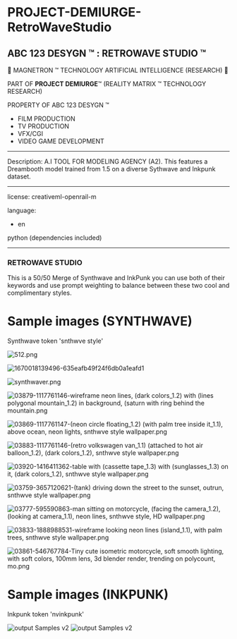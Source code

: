 # PROJECT-DEMIURGE-RetroWaveStudio

## ABC 123 DESYGN ™ : RETROWAVE STUDIO ™

🤖 MAGNETRON ™ TECHNOLOGY ARTIFICIAL INTELLIGENCE (RESEARCH) 🤖

PART OF **PROJECT DEMIURGE**™ (REALITY MATRIX ™ TECHNOLOGY RESEARCH)


PROPERTY OF ABC 123 DESYGN ™


- FILM PRODUCTION
- TV PRODUCTION
- VFX/CGI
- VIDEO GAME DEVELOPMENT
----------------------

Description: A.I TOOL FOR MODELING AGENCY (A2). This features a Dreambooth model trained from 1.5 on a diverse Sythwave and Inkpunk dataset.

----------------------
license: creativeml-openrail-m

language:
- en

python (dependencies included)


---

### RETROWAVE STUDIO
This is a 50/50 Merge of Synthwave and InkPunk you can use both of their keywords and use prompt weighting to balance between these two cool and complimentary styles.



# Sample images (SYNTHWAVE)

Synthwave token
'snthwve style'

![512.png](https://s3.amazonaws.com/moonup/production/uploads/1670018139245-635eafb49f24f6db0a1eafd1.png)

![1670018139496-635eafb49f24f6db0a1eafd1](https://user-images.githubusercontent.com/121518935/213888224-7d37e343-d2fe-4063-a8db-5e84a3742f4a.png)

![synthwaver.png](https://s3.amazonaws.com/moonup/production/uploads/1668986863310-63507e5e18a4f616c9dfba19.png)

![03879-1117761146-wireframe neon lines, (dark colors_1.2) with (lines polygonal mountain_1.2) in background, (saturn with ring behind the mountain.png](https://s3.amazonaws.com/moonup/production/uploads/1668986872957-63507e5e18a4f616c9dfba19.png)

![03869-1117761147-(neon circle floating_1.2) (with palm tree inside it_1.1), above ocean, neon lights, snthwve style wallpaper.png](https://s3.amazonaws.com/moonup/production/uploads/1668986885719-63507e5e18a4f616c9dfba19.png)

![03883-1117761146-(retro volkswagen van_1.1) (attached to hot air balloon_1.2), (dark colors_1.2), snthwve style wallpaper.png](https://s3.amazonaws.com/moonup/production/uploads/1668986886660-63507e5e18a4f616c9dfba19.png)

![03920-1416411362-table with (cassette tape_1.3) with (sunglasses_1.3) on it, (dark colors_1.2), snthwve style wallpaper.png](https://s3.amazonaws.com/moonup/production/uploads/1668986883139-63507e5e18a4f616c9dfba19.png)

![03759-3657120621-(tank) driving down the street to the sunset, outrun, snthwve style wallpaper.png](https://s3.amazonaws.com/moonup/production/uploads/1668986885776-63507e5e18a4f616c9dfba19.png)

![03777-595590863-man sitting on motorcycle, (facing the camera_1.2), (looking at camera_1.1), neon lines, snthwve style, HD wallpaper.png](https://s3.amazonaws.com/moonup/production/uploads/1668986886445-63507e5e18a4f616c9dfba19.png)

![03833-1888988531-wireframe looking neon lines (island_1.1), with palm trees, snthwve style wallpaper.png](https://s3.amazonaws.com/moonup/production/uploads/1668986887191-63507e5e18a4f616c9dfba19.png)

![03861-546767784-Tiny cute isometric motorcycle, soft smooth lighting, with soft colors, 100mm lens, 3d blender render, trending on polycount, mo.png](https://s3.amazonaws.com/moonup/production/uploads/1668986884164-63507e5e18a4f616c9dfba19.png)


# Sample images (INKPUNK)

Inkpunk token
'nvinkpunk'

![output Samples v2](https://huggingface.co/Envvi/Inkpunk-Diffusion/resolve/main/inkpunk-v2-samples-1.png)
![output Samples v2](https://huggingface.co/Envvi/Inkpunk-Diffusion/resolve/main/inkpunk-v2-samples-2.png)

